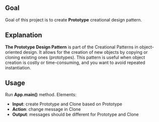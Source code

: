 ## Goal

Goal of this project is to create **Prototype** creational design pattern.

## Explanation

**The Prototype Design Pattern** is part of the Creational Patterns in object-oriented design. It allows for the creation of new objects by copying or cloning existing ones (prototypes). This pattern is useful when object creation is costly or time-consuming, and you want to avoid repeated instantiation.

## Usage

Run **App.main()** method. Elements:
* **Input**: create Prototype and Clone based on Prototype
* **Action**: change message in Clone
* **Output**: messages should be different for Prototype and Clone